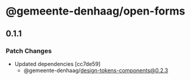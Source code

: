# @gemeente-denhaag/open-forms

## 0.1.1

### Patch Changes

- Updated dependencies [cc7de59]
  - @gemeente-denhaag/design-tokens-components@0.2.3
